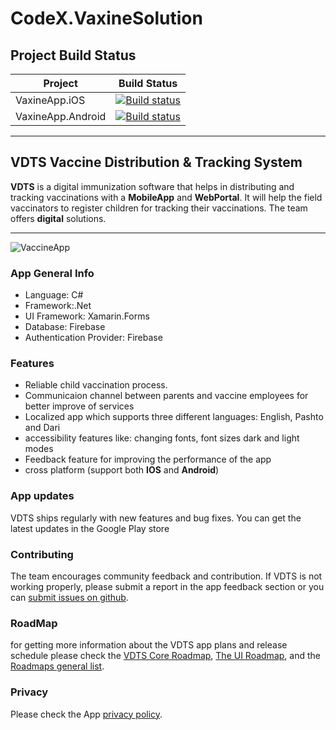 # CodeX.VaxineSolution

## Project Build Status

Project|Build Status
---|---
VaxineApp.iOS|[![Build status](https://build.appcenter.ms/v0.1/apps/823d1987-d46c-4c57-bb39-333a1debda03/branches/main/badge)](https://appcenter.ms)
VaxineApp.Android|[![Build status](https://build.appcenter.ms/v0.1/apps/b406776a-b914-4c60-a816-99bcf5b0b0ea/branches/main/badge)](https://appcenter.ms)

---

## VDTS Vaccine Distribution & Tracking System
**VDTS** is a digital immunization software that helps in distributing and tracking vaccinations with a **MobileApp** and **WebPortal**. It will help the field vaccinators to register children for tracking their vaccinations. The team offers **digital** solutions.
***
![VaccineApp](https://user-images.githubusercontent.com/57433018/124378904-e1ec4780-dc68-11eb-9da6-9c4d1010308d.jpg)
### App General Info
* Language: C#
* Framework:.Net
* UI Framework: Xamarin.Forms
* Database: Firebase
* Authentication Provider: Firebase

### Features
* Reliable child vaccination process.
* Communicaion channel between parents and vaccine employees for better improve of services
* Localized app which supports three different languages: English, Pashto and Dari
* accessibility features like: changing fonts, font sizes dark and light modes
* Feedback feature for improving the performance of the app
* cross platform (support both **IOS** and **Android**)

### App updates
VDTS ships regularly with new features and bug fixes. You can get the latest updates in the Google Play store
### Contributing
The team encourages community feedback and contribution. If VDTS is not working properly, please submit a report in the app feedback section or you can [submit issues on github](https://github.com/VDTS/CodeX.VaxineSolution/issues).

### RoadMap
for getting more information about the VDTS app plans and release schedule please check the [VDTS Core Roadmap](https://github.com/VDTS/CodeX.VaxineSolution/projects/1), [The UI Roadmap](https://github.com/VDTS/CodeX.VaxineSolution/projects/2), and the [Roadmaps general list](https://github.com/VDTS/CodeX.VaxineSolution/projects).

### Privacy
Please check the App [privacy policy](https://github.com/VDTS/docs/blob/main/PrivacyPolicy.md).

